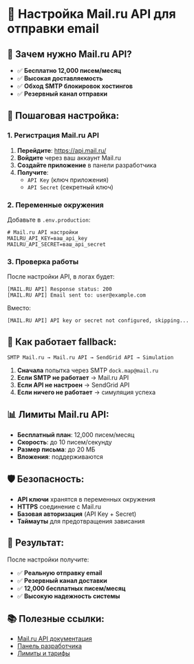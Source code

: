 # 📧 Настройка Mail.ru API для отправки email

## 🎯 Зачем нужно Mail.ru API?

- ✅ **Бесплатно 12,000 писем/месяц**
- ✅ **Высокая доставляемость**
- ✅ **Обход SMTP блокировок хостингов**
- ✅ **Резервный канал отправки**

## 🔧 Пошаговая настройка:

### 1. Регистрация Mail.ru API

1. **Перейдите**: https://api.mail.ru/
2. **Войдите** через ваш аккаунт Mail.ru
3. **Создайте приложение** в панели разработчика
4. **Получите**:
   - `API Key` (ключ приложения)
   - `API Secret` (секретный ключ)

### 2. Переменные окружения

Добавьте в `.env.production`:

```env
# Mail.ru API настройки
MAILRU_API_KEY=ваш_api_key
MAILRU_API_SECRET=ваш_api_secret
```

### 3. Проверка работы

После настройки API, в логах будет:

```
[MAIL.RU API] Response status: 200
[MAIL.RU API] Email sent to: user@example.com
```

Вместо:

```
[MAIL.RU API] API key or secret not configured, skipping...
```

## 🔄 Как работает fallback:

```
SMTP Mail.ru → Mail.ru API → SendGrid API → Simulation
```

1. **Сначала** попытка через SMTP `dock.map@mail.ru`
2. **Если SMTP не работает** → Mail.ru API
3. **Если API не настроен** → SendGrid API
4. **Если ничего не работает** → симуляция успеха

## 📊 Лимиты Mail.ru API:

- **Бесплатный план**: 12,000 писем/месяц
- **Скорость**: до 10 писем/секунду
- **Размер письма**: до 20 МБ
- **Вложения**: поддерживаются

## 🛡️ Безопасность:

- **API ключи** хранятся в переменных окружения
- **HTTPS** соединение с Mail.ru
- **Базовая авторизация** (API Key + Secret)
- **Таймауты** для предотвращения зависания

## 🎯 Результат:

После настройки получите:

- ✅ **Реальную отправку email**
- ✅ **Резервный канал доставки**
- ✅ **12,000 бесплатных писем/месяц**
- ✅ **Высокую надежность системы**

## 📚 Полезные ссылки:

- [Mail.ru API документация](https://api.mail.ru/docs/)
- [Панель разработчика](https://api.mail.ru/)
- [Лимиты и тарифы](https://api.mail.ru/pricing/)
